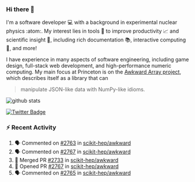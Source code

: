 ### Hi there 👋 

I'm a software developer 💻 with a background in experimental nuclear physics :atom:. My interest lies in tools :wrench: to improve productivity :chart_with_upwards_trend: and scientific insight :telescope:, including rich documentation 📚, interactive computing 🧮, and more! 

I have experience in many aspects of software engineering, including game design, full-stack web development, and high-performance numeric computing. My main focus at Princeton is on the [Awkward Array project](awkward-array.org/), which describes itself as a library that can 
> manipulate JSON-like data with NumPy-like idioms.

![github stats](https://github-readme-stats.vercel.app/api?username=agoose77&show_icons=true&hide_rank=true&hide_title=true&bg_color=30,e76445,904e95&text_color=efe3ec&icon_color=efe3ec)
<!--
**agoose77/agoose77** is a ✨ _special_ ✨ repository because its `README.md` (this file) appears on your GitHub profile.

Here are some ideas to get you started:

- 🔭 I’m currently working on ...
- 🌱 I’m currently learning ...
- 👯 I’m looking to collaborate on ...
- 🤔 I’m looking for help with ...
- 💬 Ask me about ...
- 📫 How to reach me: ...
- 😄 Pronouns: ...
- ⚡ Fun fact: ...
-->

[![Twitter Badge](https://img.shields.io/twitter/follow/agoose77?style=flat-square&logo=Twitter&logoColor=white&color=cornflowerblue)](https://twitter.com/agoose77)

### :zap: Recent Activity

<!--START_SECTION:activity-->
1. 🗣 Commented on [#2763](https://github.com/scikit-hep/awkward/pull/2763#issuecomment-1776272785) in [scikit-hep/awkward](https://github.com/scikit-hep/awkward)
2. 🗣 Commented on [#2767](https://github.com/scikit-hep/awkward/pull/2767#issuecomment-1776129898) in [scikit-hep/awkward](https://github.com/scikit-hep/awkward)
3. 🎉 Merged PR [#2733](https://github.com/scikit-hep/awkward/pull/2733) in [scikit-hep/awkward](https://github.com/scikit-hep/awkward)
4. 💪 Opened PR [#2767](https://github.com/scikit-hep/awkward/pull/2767) in [scikit-hep/awkward](https://github.com/scikit-hep/awkward)
5. 🗣 Commented on [#2765](https://github.com/scikit-hep/awkward/pull/2765#issuecomment-1775379583) in [scikit-hep/awkward](https://github.com/scikit-hep/awkward)
<!--END_SECTION:activity-->
